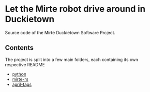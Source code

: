 # Let the Mirte robot drive around in Duckietown

Source code of the Mirte Duckietown Software Project.

## Contents

The project is split into a few main folders, each containing its own respective README

- [python](./python/README.md)
- [mirte-rs](./mirte-rs/README.md)
- [april-tags](./april-tags/README.md)
